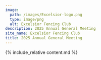 ```yaml
---
image:
  path: /images/Excelsior-logo.png
  type: image/png
  alt: Excelsior Fencing Club
description: 2025 Annual General Meeting
site_name: Excelsior Fencing Club
title: 2025 Annual General Meeting
---
```


{% include_relative content.md %}
